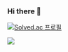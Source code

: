 ### Hi there 👋

[![Solved.ac 프로필](http://mazassumnida.wtf/api/mini/generate_badge?boj=socm9145)](https://solved.ac/socm9145)

<img src="http://mazassumnida.wtf/api/v2/generate_badge?boj=socm9145">
<!--
**socm9145/socm9145** is a ✨ _special_ ✨ repository because its `README.md` (this file) appears on your GitHub profile.

Here are some ideas to get you started:

- 🔭 I’m currently working on ...
- 🌱 I’m currently learning ...
- 👯 I’m looking to collaborate on ...
- 🤔 I’m looking for help with ...
- 💬 Ask me about ...
- 📫 How to reach me: ...
- 😄 Pronouns: ...
- ⚡ Fun fact: ...
-->
